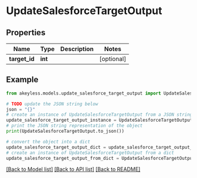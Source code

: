 # UpdateSalesforceTargetOutput


## Properties

Name | Type | Description | Notes
------------ | ------------- | ------------- | -------------
**target_id** | **int** |  | [optional] 

## Example

```python
from akeyless.models.update_salesforce_target_output import UpdateSalesforceTargetOutput

# TODO update the JSON string below
json = "{}"
# create an instance of UpdateSalesforceTargetOutput from a JSON string
update_salesforce_target_output_instance = UpdateSalesforceTargetOutput.from_json(json)
# print the JSON string representation of the object
print(UpdateSalesforceTargetOutput.to_json())

# convert the object into a dict
update_salesforce_target_output_dict = update_salesforce_target_output_instance.to_dict()
# create an instance of UpdateSalesforceTargetOutput from a dict
update_salesforce_target_output_from_dict = UpdateSalesforceTargetOutput.from_dict(update_salesforce_target_output_dict)
```
[[Back to Model list]](../README.md#documentation-for-models) [[Back to API list]](../README.md#documentation-for-api-endpoints) [[Back to README]](../README.md)


